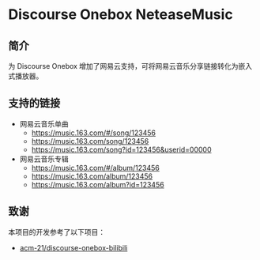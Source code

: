 # Discourse Onebox NeteaseMusic

## 简介
为 Discourse Onebox 增加了网易云支持，可将网易云音乐分享链接转化为嵌入式播放器。

## 支持的链接

* 网易云音乐单曲
  * https://music.163.com/#/song/123456
  * https://music.163.com/song/123456
  * https://music.163.com/song?id=123456&userid=00000
* 网易云音乐专辑
  * https://music.163.com/#/album/123456
  * https://music.163.com/album/123456
  * https://music.163.com/album?id=123456

## 致谢

本项目的开发参考了以下项目：

* [acm-21/discourse-onebox-bilibili](https://github.com/acm-21/discourse-onebox-bilibili)


